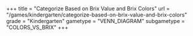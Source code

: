+++
title = "Categorize Based on Brix Value and Brix Colors"
url = "/games/kindergarten/categorize-based-on-brix-value-and-brix-colors"
grade = "Kindergarten"
gametype = "VENN_DIAGRAM"
subgametype = "COLORS_VS_BRIX"
+++